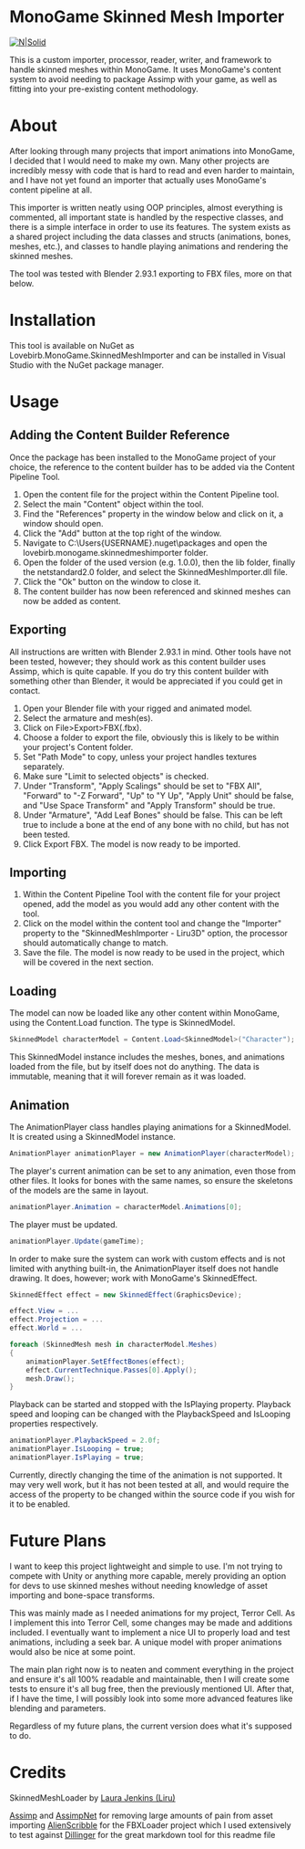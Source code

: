 ﻿
# MonoGame Skinned Mesh Importer

[![N|Solid](https://static.wixstatic.com/media/29dac0_84c639f416df456883d70bd8ecdae970~mv2.png/v1/fill/w_100,h_100,al_c,q_85,usm_0.66_1.00_0.01/LogoV2.webp)](https://www.lovebirb.com/)

This is a custom importer, processor, reader, writer, and framework to handle skinned meshes within MonoGame. It uses MonoGame's content system to avoid needing to package Assimp with your game, as well as fitting into your pre-existing content methodology.

# About

After looking through many projects that import animations into MonoGame, I decided that I would need to make my own. Many other projects are incredibly messy with code that is hard to read and even harder to maintain, and I have not yet found an importer that actually uses MonoGame's content pipeline at all.

This importer is written neatly using OOP principles, almost everything is commented, all important state is handled by the respective classes, and there is a simple interface in order to use its features. The system exists as a shared project including the data classes and structs (animations, bones, meshes, etc.), and classes to handle playing animations and rendering the skinned meshes.

The tool was tested with Blender 2.93.1 exporting to FBX files, more on that below.

# Installation

This tool is available on NuGet as Lovebirb.MonoGame.SkinnedMeshImporter and can be installed in Visual Studio with the NuGet package manager.

# Usage

## Adding the Content Builder Reference

Once the package has been installed to the MonoGame project of your choice, the reference to the content builder has to be added via the Content Pipeline Tool.

1. Open the content file for the project within the Content Pipeline tool.
2. Select the main "Content" object within the tool.
3. Find the "References" property in the window below and click on it, a window should open.
4. Click the "Add" button at the top right of the window.
5. Navigate to C:\Users\{USERNAME}\.nuget\packages and open the lovebirb.monogame.skinnedmeshimporter folder.
6. Open the folder of the used version (e.g. 1.0.0), then the lib folder, finally the netstandard2.0 folder, and select the SkinnedMeshImporter.dll file.
7. Click the "Ok" button on the window to close it.
8. The content builder has now been referenced and skinned meshes can now be added as content.

## Exporting

All instructions are written with Blender 2.93.1 in mind. Other tools have not been tested, however; they should work as this content builder uses Assimp, which is quite capable. If you do try this content builder with something other than Blender, it would be appreciated if you could get in contact.

1. Open your Blender file with your rigged and animated model.
2. Select the armature and mesh(es).
3. Click on File>Export>FBX(.fbx).
4. Choose a folder to export the file, obviously this is likely to be within your project's Content folder.
5. Set "Path Mode" to copy, unless your project handles textures separately.
6. Make sure "Limit to selected objects" is checked.
7. Under "Transform", "Apply Scalings" should be set to "FBX All", "Forward" to "-Z Forward", "Up" to "Y Up", "Apply Unit" should be false, and "Use Space Transform" and "Apply Transform" should be true.
8. Under "Armature", "Add Leaf Bones" should be false. This can be left true to include a bone at the end of any bone with no child, but has not been tested.
9. Click Export FBX. The model is now ready to be imported.

## Importing

1. Within the Content Pipeline Tool with the content file for your project opened, add the model as you would add any other content with the tool.
2. Click on the model within the content tool and change the "Importer" property to the "SkinnedMeshImporter - Liru3D" option, the processor should automatically change to match.
3. Save the file. The model is now ready to be used in the project, which will be covered in the next section.

## Loading

The model can now be loaded like any other content within MonoGame, using the Content.Load function. The type is SkinnedModel.

```csharp
SkinnedModel characterModel = Content.Load<SkinnedModel>("Character");
```

This SkinnedModel instance includes the meshes, bones, and animations loaded from the file, but by itself does not do anything. The data is immutable, meaning that it will forever remain as it was loaded.

## Animation

The AnimationPlayer class handles playing animations for a SkinnedModel. It is created using a SkinnedModel instance.

```csharp
AnimationPlayer animationPlayer = new AnimationPlayer(characterModel);
```

The player's current animation can be set to any animation, even those from other files. It looks for bones with the same names, so ensure the skeletons of the models are the same in layout.

```csharp
animationPlayer.Animation = characterModel.Animations[0];
```

The player must be updated.

```csharp
animationPlayer.Update(gameTime);
```

In order to make sure the system can work with custom effects and is not limited with anything built-in, the AnimationPlayer itself does not handle drawing. It does, however; work with MonoGame's SkinnedEffect.

```csharp
SkinnedEffect effect = new SkinnedEffect(GraphicsDevice);

effect.View = ...
effect.Projection = ...
effect.World = ...

foreach (SkinnedMesh mesh in characterModel.Meshes)
{
	animationPlayer.SetEffectBones(effect);
	effect.CurrentTechnique.Passes[0].Apply();
	mesh.Draw();
}
```

Playback can be started and stopped with the IsPlaying property. Playback speed and looping can be changed with the PlaybackSpeed and IsLooping properties respectively.

```csharp
animationPlayer.PlaybackSpeed = 2.0f;
animationPlayer.IsLooping = true;
animationPlayer.IsPlaying = true;
```

Currently, directly changing the time of the animation is not supported. It may very well work, but it has not been tested at all, and would require the access of the property to be changed within the source code if you wish for it to be enabled.

# Future Plans

I want to keep this project lightweight and simple to use. I'm not trying to compete with Unity or anything more capable, merely providing an option for devs to use skinned meshes without needing knowledge of asset importing and bone-space transforms.

This was mainly made as I needed animations for my project, Terror Cell. As I implement this into Terror Cell, some changes may be made and additions included. I eventually want to implement a nice UI to properly load and test animations, including a seek bar. A unique model with proper animations would also be nice at some point.

The main plan right now is to neaten and comment everything in the project and ensure it's all 100% readable and maintainable, then I will create some tests to ensure it's all bug free, then the previously mentioned UI. After that, if I have the time, I will possibly look into some more advanced features like blending and parameters.

Regardless of my future plans, the current version does what it's supposed to do.

# Credits

SkinnedMeshLoader by [Laura Jenkins (Liru)](https://www.lovebirb.com/)

[Assimp](https://www.assimp.org/) and [AssimpNet](https://www.nuget.org/packages/AssimpNet/5.0.0-beta1) for removing large amounts of pain from asset importing
[AlienScribble](https://www.youtube.com/user/AlienScribble) for the FBXLoader project which I used extensively to test against
[Dillinger](https://dillinger.io/) for the great markdown tool for this readme file
